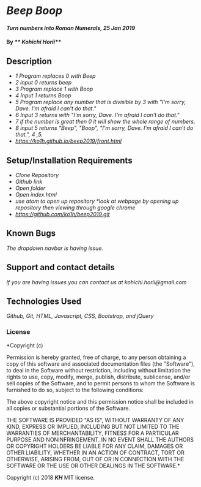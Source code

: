 # _Beep Boop_

#### _Turn numbers into Roman Numerals, 25 Jan 2019_

#### By _** Kohichi Horii**_

## Description

* _1 Program replaces 0 with Beep_
* _2 input 0 returns beep_
* _3 Program replace 1 with Boop_
* _4 Input 1 returns Boop_
* _5 Program replace any number that is divisible by 3  with "I'm sorry, Dave. I'm afraid I can't do that."_
* _6 Input 3 returns with "I'm sorry, Dave. I'm afraid I can't do that."_
* _7 if the number is great then 0 it will show the whole range of numbers._
* _8 input 5 returns "Beep", "Boop", "I'm sorry, Dave. I'm afraid I can't do that.", 4 ,5._
* _https://ko1h.github.io/beep2019/front.html_

## Setup/Installation Requirements

* _Clone Repository_
* _Github link_
* _Open folder_
* _Open index.html_
* _use atom to open up repository *look at webpage by opening up repository then viewing through google chrome_
* _https://github.com/ko1h/beep2019.git_

## Known Bugs

_The dropdown navbar is having issue._

## Support and contact details

_If you are having issues you can contact us at kohichi.horii@gmail.com_

## Technologies Used

_Github, Git, HTML, Javascript, CSS, Bootstrap, and jQuery_


### License

*Copyright (c) <year> <copyright holders>

Permission is hereby granted, free of charge, to any person obtaining a copy
of this software and associated documentation files (the "Software"), to deal
in the Software without restriction, including without limitation the rights
to use, copy, modify, merge, publish, distribute, sublicense, and/or sell
copies of the Software, and to permit persons to whom the Software is
furnished to do so, subject to the following conditions:

The above copyright notice and this permission notice shall be included in all
copies or substantial portions of the Software.

THE SOFTWARE IS PROVIDED "AS IS", WITHOUT WARRANTY OF ANY KIND, EXPRESS OR
IMPLIED, INCLUDING BUT NOT LIMITED TO THE WARRANTIES OF MERCHANTABILITY,
FITNESS FOR A PARTICULAR PURPOSE AND NONINFRINGEMENT. IN NO EVENT SHALL THE
AUTHORS OR COPYRIGHT HOLDERS BE LIABLE FOR ANY CLAIM, DAMAGES OR OTHER
LIABILITY, WHETHER IN AN ACTION OF CONTRACT, TORT OR OTHERWISE, ARISING FROM,
OUT OF OR IN CONNECTION WITH THE SOFTWARE OR THE USE OR OTHER DEALINGS IN THE
SOFTWARE.*

Copyright (c) 2018 **_KH_** MIT license.
